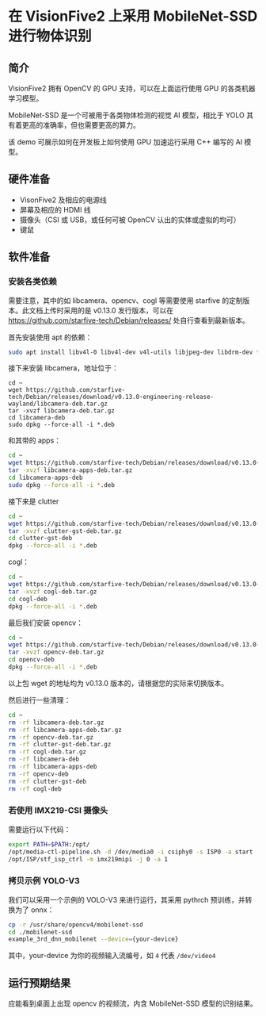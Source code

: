 # 在 VisionFive2 上采用 MobileNet-SSD 进行物体识别

## 简介

VisionFive2 拥有 OpenCV 的 GPU 支持，可以在上面运行使用 GPU 的各类机器学习模型。

MobileNet-SSD 是一个可被用于各类物体检测的视觉 AI 模型，相比于 YOLO 其有着更高的准确率，但也需要更高的算力。

该 demo 可展示如何在开发板上如何使用 GPU 加速运行采用 C++ 编写的 AI 模型。

## 硬件准备

- VisonFive2 及相应的电源线
- 屏幕及相应的 HDMI 线
- 摄像头（CSI 或 USB，或任何可被 OpenCV 认出的实体或虚拟的均可）
- 键鼠

## 软件准备



### 安装各类依赖

需要注意，其中的如 libcamera、opencv、cogl 等需要使用 starfive 的定制版本。此文档上传时采用的是 v0.13.0 发行版本，可以在 https://github.com/starfive-tech/Debian/releases/ 处自行查看到最新版本。

首先安装使用 apt 的依赖：
```bash
sudo apt install libv4l-0 libv4l-dev v4l-utils libjpeg-dev libdrm-dev fonts-mathjax libjs-mathjax libpython3.11-minimal libpython3.11-stdlib python3-numpy python3.11 python3.11-minimal python3-h5py libvtk9.1 libqt5test5 libqt5opengl5 libtesseract5 libgdcm-dev libgdal-dev gstreamer1.0-clutter-3.0 gir1.2-clutter-1.0 -y

```

接下来安装 libcamera，地址位于：
```bashyolo-v5
cd ~
wget https://github.com/starfive-tech/Debian/releases/download/v0.13.0-engineering-release-wayland/libcamera-deb.tar.gz
tar -xvzf libcamera-deb.tar.gz
cd libcamera-deb
sudo dpkg --force-all -i *.deb
```

和其带的 apps：
```bash
cd ~
wget https://github.com/starfive-tech/Debian/releases/download/v0.13.0-engineering-release-wayland/libcamera-apps-deb.tar.gz
tar -xvzf libcamera-apps-deb.tar.gz
cd libcamera-apps-deb
sudo dpkg --force-all -i *.deb
```

接下来是 clutter
```bash
cd ~
wget https://github.com/starfive-tech/Debian/releases/download/v0.13.0-engineering-release-wayland/clutter-gst-deb.tar.gz
tar -xvzf clutter-gst-deb.tar.gz
cd clutter-gst-deb
dpkg --force-all -i *.deb
```

cogl：
```bash
cd ~
wget https://github.com/starfive-tech/Debian/releases/download/v0.13.0-engineering-release-wayland/cogl-deb.tar.gz
tar -xvzf cogl-deb.tar.gz
cd cogl-deb
dpkg --force-all -i *.deb
```

最后我们安装 opencv：
```bash
cd ~
wget https://github.com/starfive-tech/Debian/releases/download/v0.13.0-engineering-release-wayland/opencv-deb.tar.gz
tar -xvzf opencv-deb.tar.gz
cd opencv-deb
dpkg --force-all -i *.deb
```

以上包 wget 的地址均为 v0.13.0 版本的，请根据您的实际来切换版本。

然后进行一些清理：
```bash
cd ~
rm -rf libcamera-deb.tar.gz
rm -rf libcamera-apps-deb.tar.gz
rm -rf opencv-deb.tar.gz
rm -rf clutter-gst-deb.tar.gz
rm -rf cogl-deb.tar.gz
rm -rf libcamera-deb
rm -rf libcamera-apps-deb
rm -rf opencv-deb
rm -rf clutter-gst-deb
rm -rf cogl-deb
```

### 若使用 IMX219-CSI 摄像头

需要运行以下代码：
```bash
export PATH=$PATH:/opt/
/opt/media-ctl-pipeline.sh -d /dev/media0 -i csiphy0 -s ISP0 -a start
/opt/ISP/stf_isp_ctrl -m imx219mipi -j 0 -a 1
```

### 拷贝示例 YOLO-V3

我们可以采用一个示例的 VOLO-V3 来进行运行，其采用 pythrch 预训练，并转换为了 onnx：
```bash
cp -r /usr/share/opencv4/mobilenet-ssd
cd ./mobilenet-ssd
example_3rd_dnn_mobilenet --device={your-device}
```

其中，your-device 为你的视频输入流编号，如 `4` 代表 `/dev/video4`

## 运行预期结果

应能看到桌面上出现 opencv 的视频流，内含 MobileNet-SSD 模型的识别结果。

<!-- *更详细的视频请等我各种东西到货* -->